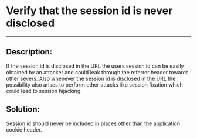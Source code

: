 # Verify that the session id is never disclosed
-------

## Description:

If the session id is disclosed in the URL the users session id can be easily obtained by
an attacker and could leak through the referrer header towards other severs. Also whenever
the session id is disclosed in the URL the possibility also arises to perform other
attacks like session fixation which could lead to session hijacking.


## Solution:

Session id should never be included in places other than the application cookie header.
